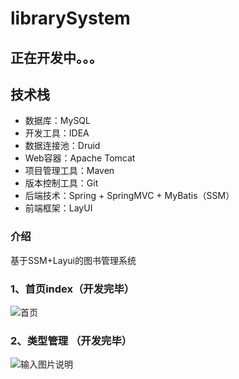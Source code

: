 # librarySystem

## 正在开发中。。。

## 技术栈
   - 数据库：MySQL
   - 开发工具：IDEA
   - 数据连接池：Druid
   - Web容器：Apache Tomcat
   - 项目管理工具：Maven
   - 版本控制工具：Git
   - 后端技术：Spring + SpringMVC + MyBatis（SSM）
   - 前端框架：LayUI

### 介绍
基于SSM+Layui的图书管理系统

### 1、首页index（开发完毕）
![首页](https://images.gitee.com/uploads/images/2021/0330/193616_c3bba7be_8169242.png "屏幕截图.png")

### 2、类型管理 （开发完毕）
![输入图片说明](https://images.gitee.com/uploads/images/2021/0330/200057_8f13c065_8169242.png "屏幕截图.png")



